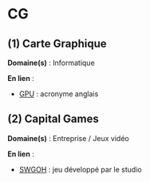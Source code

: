 # CG

## (1) Carte Graphique

**Domaine(s)** : Informatique

**En lien** :

+ [GPU](../G/gpu.md) : acronyme anglais

## (2) Capital Games

**Domaine(s)** : Entreprise / Jeux vidéo

**En lien** :

+ [SWGOH](../S/swgoh.md) : jeu développé par le studio
